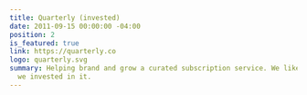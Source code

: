 ```yaml
---
title: Quarterly (invested)
date: 2011-09-15 00:00:00 -04:00
position: 2
is_featured: true
link: https://quarterly.co
logo: quarterly.svg
summary: Helping brand and grow a curated subscription service. We liked it so much
  we invested in it.
---
```


